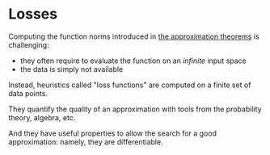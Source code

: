 # Losses

Computing the function norms introduced in [the approximation theorems](../theorems/README.md) is challenging:
- they often require to evaluate the function on an *infinite* input space
- the data is simply not available

Instead, heuristics called "loss functions" are computed on a finite set of data points.

They quantify the quality of an approximation with tools from the probability theory, algebra, etc.

And they have useful properties to allow the search for a good approximation: namely, they are differentiable.
